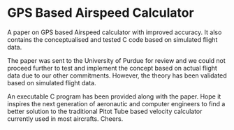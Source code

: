 # GPS Based Airspeed Calculator

A paper on GPS based Airspeed calculator with improved accuracy. It also contains the conceptualised and tested C code based on simulated flight data. 

The paper was sent to the University of Purdue for review and we could not proceed further to test and implement the concept based on actual flight data due to our other commitments. However, the theory has been validated based on simulated flight data. 

An executable C program has been provided along with the paper. Hope it inspires the next generation of aeronautic and computer engineers to find a better solution to the traditional Pitot Tube based velocity calculator currently used in most aircrafts. Cheers.
